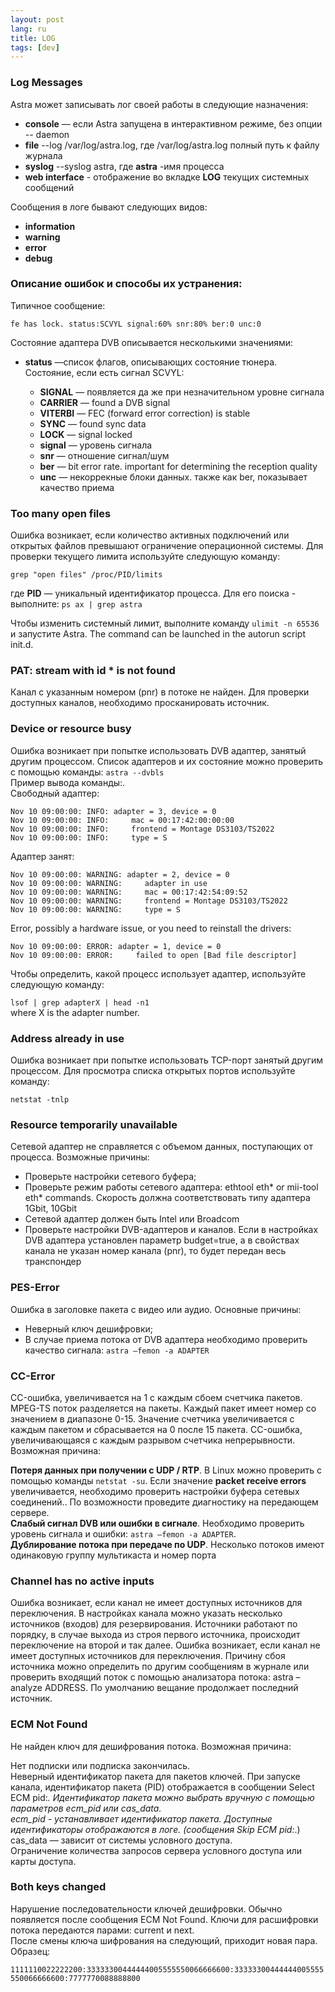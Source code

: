 ```yaml
---
layout: post
lang: ru
title: LOG 
tags: [dev]
---
```


### Log Messages

<!-- more -->

Astra может записывать лог своей работы в следующие назначения:  

- **console** — если Astra запущена в интерактивном режиме, без опции -- daemon
- **file**  --log /var/log/astra.log, где /var/log/astra.log полный путь к файлу журнала
- **syslog** --syslog astra, где **astra** -имя процесса
- **web interface** - отображение во вкладке **LOG** текущих системных сообщений

Сообщения в логе бывают следующих видов:  
- **information**  
- **warning**  
- **error**  
- **debug**  

### Описание ошибок и способы их устранения:

Типичное сообщение:
```
fe has lock. status:SCVYL signal:60% snr:80% ber:0 unc:0
```
Состояние адаптера DVB описывается несколькими значениями:  

- **status** —список флагов, описывающих состояние тюнера. Состояние, если есть сигнал SCVYL:

    - **SIGNAL** — появляется да же при незначительном уровне сигнала
    - **CARRIER** — found a DVB signal
    - **VITERBI** — FEC (forward error correction) is stable
    - **SYNC** — found sync data
    - **LOCK** — signal locked
    - **signal** — уровень сигнала
    - **snr** — отношение сигнал/шум
    - **ber** — bit error rate. important for determining the reception quality
    - **unc** — некоррекные блоки данных. также как ber, показывает качество приема


### Too many open files

Ошибка возникает, если количество активных подключений или открытых файлов превышают ограничение операционной системы. Для проверки текущего лимита используйте следующую команду:
```
grep "open files" /proc/PID/limits
```
где **PID** — уникальный идентификатор процесса. Для его поиска - выполните: `ps ax | grep astra`

Чтобы изменить системный лимит, выполните команду `ulimit -n 65536` и запустите Astra. The command can be launched in the autorun script init.d.


### PAT: stream with id * is not found

Канал с указанным номером (pnr) в потоке не найден. Для проверки доступных каналов, необходимо просканировать источник.

### Device or resource busy

Ошибка возникает при попытке использовать DVB адаптер, занятый другим процессом. Список адаптеров и их состояние можно проверить с помощью команды:
`astra --dvbls`  
Пример вывода команды:.  
Свободный адаптер:  
```
Nov 10 09:00:00: INFO: adapter = 3, device = 0
Nov 10 09:00:00: INFO:     mac = 00:17:42:00:00:00
Nov 10 09:00:00: INFO:     frontend = Montage DS3103/TS2022
Nov 10 09:00:00: INFO:     type = S
```
Адаптер занят:  
```
Nov 10 09:00:00: WARNING: adapter = 2, device = 0
Nov 10 09:00:00: WARNING:     adapter in use
Nov 10 09:00:00: WARNING:     mac = 00:17:42:54:09:52
Nov 10 09:00:00: WARNING:     frontend = Montage DS3103/TS2022
Nov 10 09:00:00: WARNING:     type = S
```
Error, possibly a hardware issue, or you need to reinstall the drivers:  
```
Nov 10 09:00:00: ERROR: adapter = 1, device = 0
Nov 10 09:00:00: ERROR:     failed to open [Bad file descriptor]
```
Чтобы определить, какой процесс использует адаптер, используйте следующую команду:

`lsof | grep adapterX | head -n1`  
where X is the adapter number.


### Address already in use

Ошибка возникает при попытке использовать TCP-порт занятый другим процессом. Для просмотра списка открытых портов используйте команду:

`netstat -tnlp`

### Resource temporarily unavailable

Сетевой адаптер не справляется с объемом данных, поступающих от процесса. Возможные причины:

- Проверьте настройки сетевого буфера;
- Проверьте режим работы сетевого адаптера: ethtool eth* or mii-tool eth* commands. Скорость должна соответствовать типу адаптера 1Gbit, 10Gbit
- Сетевой адаптер должен быть Intel или Broadcom
- Проверьте настройки DVB-адаптеров и каналов. Если в настройках DVB адаптера установлен параметр budget=true, а в свойствах канала не указан номер канала (pnr), то будет передан весь транспондер

### PES-Error

Ошибка в заголовке пакета с видео или аудио. Основные причины:
- Неверный ключ дешифровки;
- В случае приема потока от DVB адаптера необходимо проверить качество сигнала: `astra –femon -a ADAPTER`

### CC-Error

CC-ошибка, увеличивается на 1 с каждым сбоем счетчика пакетов.  
MPEG-TS поток разделяется на пакеты. 
Каждый пакет имеет номер со значением в диапазоне 0-15. Значение счетчика увеличивается с каждым пакетом и сбрасывается на 0 после 15 пакета. 
CC-ошибка, увеличивающаяся с каждым разрывом счетчика непрерывности. Возможная причина:

**Потеря данных при получении с UDP / RTP**. В Linux можно проверить с помощью команды `netstat -su`. 
Если значение **packet receive errors** увеличивается, необходимо проверить настройки буфера сетевых соединений..
По возможности проведите диагностику на передающем сервере.  
**Слабый сигнал DVB или ошибки в сигнале**. Необходимо проверить уровень сигнала и ошибки: `astra –femon -a ADAPTER`.  
**Дублирование потока при передаче по UDP**. Несколько потоков имеют одинаковую группу мультикаста и номер порта

### Channel has no active inputs

Ошибка возникает, если канал не имеет доступных источников для переключения.
В настройках канала можно указать несколько источников (входов) для резервирования. Источники работают по порядку, в случае выхода из строя первого источника, происходит переключение на второй и так далее. 
Ошибка возникает, если канал не имеет доступных источников для переключения.
Причину сбоя источника можно определить по другим сообщениям в журнале или проверить входящий поток с помощью анализатора потока: astra –analyze ADDRESS. По умолчанию вещание продолжает последний источник. 

### ECM Not Found

Не найден ключ для дешифрования потока. Возможная причина:

Нет подписки или подписка закончилась.   
Неверный идентификатор пакета для пакетов ключей. При запуске канала, идентификатор пакета (PID) отображается в сообщении Select ECM pid:*. Идентификатор пакета можно выбрать вручную с помощью параметров ecm_pid или cas_data.  
ecm_pid - устанавливает идентификатор пакета. Доступные идентификаторы отображаются в логе. (сообщения Skip ECM pid:*.)
cas_data — зависит от системы условного доступа.   
Ограничение количества запросов сервера условного доступа или карты доступа.   

### Both keys changed

Нарушение последовательности ключей дешифровки. Обычно появляется после сообщения ECM Not Found. 
Ключи для расшифровки потока передаются парами: current и next.   
После смены ключа шифрования на следующий, приходит новая пара. Образец:

`1111110022222200:33333300444444005555550066666600:33333300444444005555550066666600:7777770088888800`
